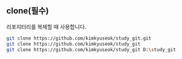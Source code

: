 ## clone(필수)

리포지터리를 복제할 때 사용합니다.

```bash
git clone https://github.com/kimkyuseok/study_git.git
git clone https://github.com/kimkyuseok/study_git
git clone https://github.com/kimkyuseok/study_git D:\study_git
```
